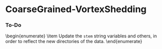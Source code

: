 # CoarseGrained-VortexShedding

### To-Do
\begin{enumerate}
\item Update the `stem` string variables and others, in order to reflect the new directories of the data.
\end{enumerate}

